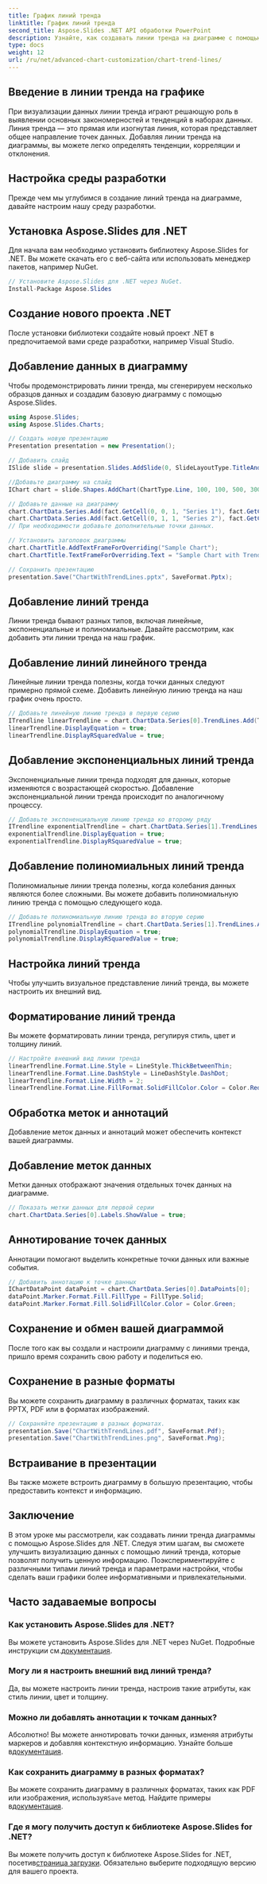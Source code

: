 ```yaml
---
title: График линий тренда
linktitle: График линий тренда
second_title: Aspose.Slides .NET API обработки PowerPoint
description: Узнайте, как создавать линии тренда на диаграмме с помощью Aspose.Slides для .NET. Улучшите визуализацию данных с помощью пошаговых инструкций и примеров кода.
type: docs
weight: 12
url: /ru/net/advanced-chart-customization/chart-trend-lines/
---
```


## Введение в линии тренда на графике

При визуализации данных линии тренда играют решающую роль в выявлении основных закономерностей и тенденций в наборах данных. Линия тренда — это прямая или изогнутая линия, которая представляет общее направление точек данных. Добавляя линии тренда на диаграммы, вы можете легко определять тенденции, корреляции и отклонения.

## Настройка среды разработки

Прежде чем мы углубимся в создание линий тренда на диаграмме, давайте настроим нашу среду разработки.

## Установка Aspose.Slides для .NET

Для начала вам необходимо установить библиотеку Aspose.Slides for .NET. Вы можете скачать его с веб-сайта или использовать менеджер пакетов, например NuGet.

```csharp
// Установите Aspose.Slides для .NET через NuGet.
Install-Package Aspose.Slides
```

## Создание нового проекта .NET

После установки библиотеки создайте новый проект .NET в предпочитаемой вами среде разработки, например Visual Studio.

## Добавление данных в диаграмму

Чтобы продемонстрировать линии тренда, мы сгенерируем несколько образцов данных и создадим базовую диаграмму с помощью Aspose.Slides.

```csharp
using Aspose.Slides;
using Aspose.Slides.Charts;

// Создать новую презентацию
Presentation presentation = new Presentation();

// Добавить слайд
ISlide slide = presentation.Slides.AddSlide(0, SlideLayoutType.TitleAndContent);

//Добавьте диаграмму на слайд
IChart chart = slide.Shapes.AddChart(ChartType.Line, 100, 100, 500, 300);

// Добавьте данные на диаграмму
chart.ChartData.Series.Add(fact.GetCell(0, 0, 1, "Series 1"), fact.GetCell(0, 0, 2, 20));
chart.ChartData.Series.Add(fact.GetCell(0, 1, 1, "Series 2"), fact.GetCell(0, 1, 2, 35));
// При необходимости добавьте дополнительные точки данных.

// Установить заголовок диаграммы
chart.ChartTitle.AddTextFrameForOverriding("Sample Chart");
chart.ChartTitle.TextFrameForOverriding.Text = "Sample Chart with Trend Lines";

// Сохранить презентацию
presentation.Save("ChartWithTrendLines.pptx", SaveFormat.Pptx);
```

## Добавление линий тренда

Линии тренда бывают разных типов, включая линейные, экспоненциальные и полиномиальные. Давайте рассмотрим, как добавить эти линии тренда на наш график.

## Добавление линий линейного тренда

Линейные линии тренда полезны, когда точки данных следуют примерно прямой схеме. Добавить линейную линию тренда на наш график очень просто.

```csharp
// Добавьте линейную линию тренда в первую серию
ITrendline linearTrendline = chart.ChartData.Series[0].TrendLines.Add(TrendlineType.Linear);
linearTrendline.DisplayEquation = true;
linearTrendline.DisplayRSquaredValue = true;
```

## Добавление экспоненциальных линий тренда

Экспоненциальные линии тренда подходят для данных, которые изменяются с возрастающей скоростью. Добавление экспоненциальной линии тренда происходит по аналогичному процессу.

```csharp
// Добавьте экспоненциальную линию тренда ко второму ряду
ITrendline exponentialTrendline = chart.ChartData.Series[1].TrendLines.Add(TrendlineType.Exponential);
exponentialTrendline.DisplayEquation = true;
exponentialTrendline.DisplayRSquaredValue = true;
```

## Добавление полиномиальных линий тренда

Полиномиальные линии тренда полезны, когда колебания данных являются более сложными. Вы можете добавить полиномиальную линию тренда с помощью следующего кода.

```csharp
// Добавьте полиномиальную линию тренда во вторую серию
ITrendline polynomialTrendline = chart.ChartData.Series[1].TrendLines.Add(TrendlineType.Polynomial, 2);
polynomialTrendline.DisplayEquation = true;
polynomialTrendline.DisplayRSquaredValue = true;
```

## Настройка линий тренда

Чтобы улучшить визуальное представление линий тренда, вы можете настроить их внешний вид.

## Форматирование линий тренда

Вы можете форматировать линии тренда, регулируя стиль, цвет и толщину линий.

```csharp
// Настройте внешний вид линии тренда
linearTrendline.Format.Line.Style = LineStyle.ThickBetweenThin;
linearTrendline.Format.Line.DashStyle = LineDashStyle.DashDot;
linearTrendline.Format.Line.Width = 2;
linearTrendline.Format.Line.FillFormat.SolidFillColor.Color = Color.Red;
```

## Обработка меток и аннотаций

Добавление меток данных и аннотаций может обеспечить контекст вашей диаграммы.

## Добавление меток данных

Метки данных отображают значения отдельных точек данных на диаграмме.

```csharp
// Показать метки данных для первой серии
chart.ChartData.Series[0].Labels.ShowValue = true;
```

## Аннотирование точек данных

Аннотации помогают выделить конкретные точки данных или важные события.

```csharp
// Добавить аннотацию к точке данных
IChartDataPoint dataPoint = chart.ChartData.Series[0].DataPoints[0];
dataPoint.Marker.Format.Fill.FillType = FillType.Solid;
dataPoint.Marker.Format.Fill.SolidFillColor.Color = Color.Green;
```

## Сохранение и обмен вашей диаграммой

После того как вы создали и настроили диаграмму с линиями тренда, пришло время сохранить свою работу и поделиться ею.

## Сохранение в разные форматы

Вы можете сохранить диаграмму в различных форматах, таких как PPTX, PDF или в форматах изображений.

```csharp
// Сохраняйте презентацию в разных форматах.
presentation.Save("ChartWithTrendLines.pdf", SaveFormat.Pdf);
presentation.Save("ChartWithTrendLines.png", SaveFormat.Png);
```

## Встраивание в презентации

Вы также можете встроить диаграмму в большую презентацию, чтобы предоставить контекст и информацию.

## Заключение

В этом уроке мы рассмотрели, как создавать линии тренда диаграммы с помощью Aspose.Slides для .NET. Следуя этим шагам, вы сможете улучшить визуализацию данных с помощью линий тренда, которые позволят получить ценную информацию. Поэкспериментируйте с различными типами линий тренда и параметрами настройки, чтобы сделать ваши графики более информативными и привлекательными.

## Часто задаваемые вопросы

### Как установить Aspose.Slides для .NET?

 Вы можете установить Aspose.Slides для .NET через NuGet. Подробные инструкции см.[документация](https://docs.aspose.com/slides/net/installation/).

### Могу ли я настроить внешний вид линий тренда?

Да, вы можете настроить линии тренда, настроив такие атрибуты, как стиль линии, цвет и толщину. 

### Можно ли добавлять аннотации к точкам данных?

Абсолютно! Вы можете аннотировать точки данных, изменяя атрибуты маркеров и добавляя контекстную информацию. Узнайте больше в[документация](https://reference.aspose.com/slides/net/).

### Как сохранить диаграмму в разных форматах?

 Вы можете сохранить диаграмму в различных форматах, таких как PDF или изображения, используя`Save` метод. Найдите примеры в[документация](https://reference.aspose.com/slides/net/).

### Где я могу получить доступ к библиотеке Aspose.Slides for .NET?

 Вы можете получить доступ к библиотеке Aspose.Slides for .NET, посетив[страница загрузки](https://releases.aspose.com/slides/net/). Обязательно выберите подходящую версию для вашего проекта.